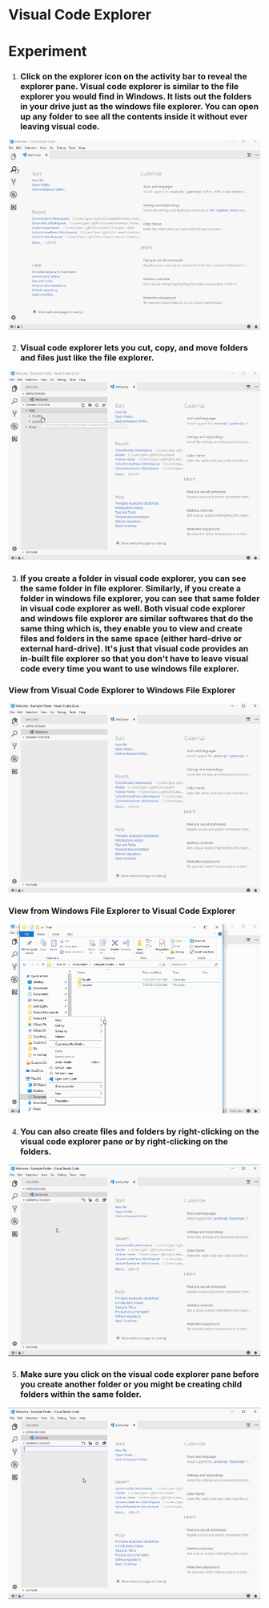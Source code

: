 # **Visual Code Explorer**

# **Experiment**

1. ### Click on the explorer icon on the activity bar to reveal the explorer pane. Visual code explorer is similar to the file explorer you would find in Windows. It lists out the folders in your drive just as the windows file explorer. You can open up any folder to see all the contents inside it without ever leaving visual code. 

![](../images/pilot-02/vs-explorer.gif)

2. ### Visual code explorer lets you cut, copy, and move folders and files just like the file explorer. 

![](../images/pilot-02/file-manipulation.gif)

3. ### If you create a folder in visual code explorer, you can see the same folder in file explorer. Similarly, if you create a folder in windows file explorer, you can see that same folder in visual code explorer as well.  Both visual code explorer and windows file explorer are similar softwares that do the same thing which is, they enable you to view and create files and folders in the same space (either hard-drive or external hard-drive). It's just that visual code provides an in-built file explorer so that you don't have to leave visual code every time you want to use windows file explorer. 

### **View from Visual Code Explorer to Windows File Explorer**
![](../images/pilot-02/vsx-to-filex.gif)

### **View from Windows File Explorer to Visual Code Explorer**
![](../images/pilot-02/filex-to-vsx.gif)

4. ### You can also create files and folders by right-clicking on the visual code explorer pane or by right-clicking on the folders. 

![](../images/pilot-02/right-click-pane.gif)

5. ### Make sure you click on the visual code explorer pane before you create another folder or you might be creating child folders within the same folder. 

![](../images/pilot-02/no-child-folder.gif)

